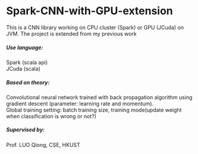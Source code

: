 # Spark-CNN-with-GPU-extension
This is a CNN library working on CPU cluster (Spark) or GPU (JCuda) on JVM. The project is extended from my previous work
<h5>Use language:</h5>
Spark (scala api)<br>
JCuda (scala) <br>
<h5>Based on theory:</h5>
Convolutional neural network trained with back propagation algorithm using gradient descent (parameter: learning rate and momentum).<br>
Global training setting: batch training size, training mode(update weight when classification is wrong or not?)
<h5>Supervised by:</h5>
Prof. LUO Qiong, CSE, HKUST

